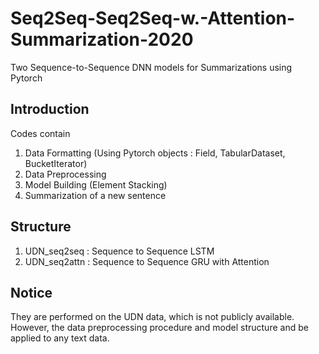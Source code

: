 # Seq2Seq-Seq2Seq-w.-Attention-Summarization-2020
Two Sequence-to-Sequence DNN models for Summarizations using Pytorch

## Introduction

Codes contain 
1. Data Formatting (Using Pytorch objects : Field, TabularDataset, BucketIterator)
2. Data Preprocessing
3. Model Building (Element Stacking)
4. Summarization of a new sentence

## Structure
1. UDN_seq2seq : Sequence to Sequence LSTM
2. UDN_seq2attn : Sequence to Sequence GRU with Attention

## Notice
They are performed on the UDN data, which is not publicly available.  
However, the data preprocessing procedure and model structure and be applied to any text data.

